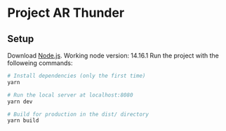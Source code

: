# Project AR Thunder

## Setup

Download [Node.js](https://nodejs.org/en/download/).
Working node version: 14.16.1
Run the project with the followeing commands:

```bash
# Install dependencies (only the first time)
yarn

# Run the local server at localhost:8080
yarn dev

# Build for production in the dist/ directory
yarn build
```
